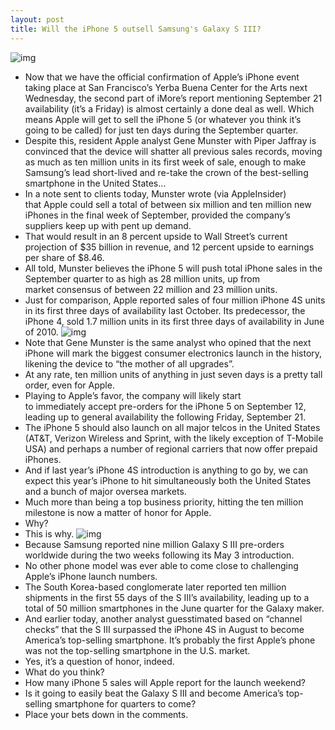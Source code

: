 ```yaml
---
layout: post
title: Will the iPhone 5 outsell Samsung's Galaxy S III?
---
```

![img](http://media.idownloadblog.com/wp-content/uploads/2012/06/iPhone-2007-launch.jpg)
* Now that we have the official confirmation of Apple’s iPhone event taking place at San Francisco’s Yerba Buena Center for the Arts next Wednesday, the second part of iMore’s report mentioning September 21 availability (it’s a Friday) is almost certainly a done deal as well. Which means Apple will get to sell the iPhone 5 (or whatever you think it’s going to be called) for just ten days during the September quarter.
* Despite this, resident Apple analyst Gene Munster with Piper Jaffray is convinced that the device will shatter all previous sales records, moving as much as ten million units in its first week of sale, enough to make Samsung’s lead short-lived and re-take the crown of the best-selling smartphone in the United States…
* In a note sent to clients today, Munster wrote (via AppleInsider) that Apple could sell a total of between six million and ten million new iPhones in the final week of September, provided the company’s suppliers keep up with pent up demand.
* That would result in an 8 percent upside to Wall Street’s current projection of $35 billion in revenue, and 12 percent upside to earnings per share of $8.46.
* All told, Munster believes the iPhone 5 will push total iPhone sales in the September quarter to as high as 28 million units, up from market consensus of between 22 million and 23 million units.
* Just for comparison, Apple reported sales of four million iPhone 4S units in its first three days of availability last October. Its predecessor, the iPhone 4, sold 1.7 million units in its first three days of availability in June of 2010.
![img](http://media.idownloadblog.com/wp-content/uploads/2012/08/iPhone-5-render-NowhereElse-003.jpg)
* Note that Gene Munster is the same analyst who opined that the next iPhone will mark the biggest consumer electronics launch in the history, likening the device to “the mother of all upgrades”.
* At any rate, ten million units of anything in just seven days is a pretty tall order, even for Apple.
* Playing to Apple’s favor, the company will likely start to immediately accept pre-orders for the iPhone 5 on September 12, leading up to general availability the following Friday, September 21.
* The iPhone 5 should also launch on all major telcos in the United States (AT&T, Verizon Wireless and Sprint, with the likely exception of T-Mobile USA) and perhaps a number of regional carriers that now offer prepaid iPhones.
* And if last year’s iPhone 4S introduction is anything to go by, we can expect this year’s iPhone to hit simultaneously both the United States and a bunch of major oversea markets.
* Much more than being a top business priority, hitting the ten million milestone is now a matter of honor for Apple.
* Why?
* This is why.
![img](http://media.idownloadblog.com/wp-content/uploads/2012/05/Samsung-Galaxy-S-III-top-right-flat-angled.jpg)
* Because Samsung reported nine million Galaxy S III pre-orders worldwide during the two weeks following its May 3 introduction.
* No other phone model was ever able to come close to challenging Apple’s iPhone launch numbers.
* The South Korea-based conglomerate later reported ten million shipments in the first 55 days of the S III’s availability, leading up to a total of 50 million smartphones in the June quarter for the Galaxy maker.
* And earlier today, another analyst guesstimated based on “channel checks” that the S III surpassed the iPhone 4S in August to become America’s top-selling smartphone. It’s probably the first Apple’s phone was not the top-selling smartphone in the U.S. market.
* Yes, it’s a question of honor, indeed.
* What do you think?
* How many iPhone 5 sales will Apple report for the launch weekend?
* Is it going to easily beat the Galaxy S III and become America’s top-selling smartphone for quarters to come?
* Place your bets down in the comments.

